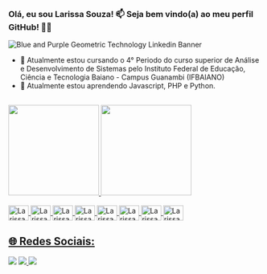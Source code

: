 ### Olá, eu sou Larissa Souza! 📫 Seja bem vindo(a) ao meu perfil GitHub! 👋🏻 
![Blue and Purple Geometric Technology Linkedin Banner](https://user-images.githubusercontent.com/124424556/228434612-d2eb6199-c25e-4c63-bc44-2e6e23ff5c05.png)

- 🔭 Atualmente estou cursando o 4° Periodo do curso superior de Análise e Desenvolvimento de Sistemas pelo Instituto Federal de Educação, Ciência e Tecnologia Baiano - Campus Guanambi (IFBAIANO)
- 🌱 Atualmente estou aprendendo Javascript, PHP e Python.

##
 
<div>
<a href="https://github.com/larissasnk">
<img height="180em" src="https://github-readme-stats.vercel.app/api?username=larissasnk&bg_color=30,e96443,904e95&title_color=fff&text_color=fff"/>
<img height="180em" src="https://github-readme-stats.vercel.app/api/top-langs/?username=larissasnk&bg_color=30,e96443,904e95&title_color=fff&text_color=fff"/>
 
</div>
  
  
<div style="display: inline_block"><br>
  
<img align="center" alt="Larissa-java" height="30" width="40" src="https://cdn.jsdelivr.net/gh/devicons/devicon/icons/java/java-original.svg" />
<img align="center" alt="Larissa-c" height="30" width="40" src="https://cdn.jsdelivr.net/gh/devicons/devicon/icons/c/c-original.svg" />
<img align="center" alt="Larissa-mysql" height="30" width="40" src="https://cdn.jsdelivr.net/gh/devicons/devicon/icons/mysql/mysql-original-wordmark.svg" />  
<img align="center" alt="Larissa-python" height="30" width="40" src="https://cdn.jsdelivr.net/gh/devicons/devicon/icons/python/python-original.svg" />
<img align="center" alt="Larissa-php" height="30" width="40" src="https://cdn.jsdelivr.net/gh/devicons/devicon/icons/php/php-original.svg" />
<img align="center" alt="Larissa-html" height="30" width="40" src="https://cdn.jsdelivr.net/gh/devicons/devicon/icons/html5/html5-original.svg" />
<img align="center" alt="Larissa-css" height="30" width="40" src="https://cdn.jsdelivr.net/gh/devicons/devicon/icons/css3/css3-original.svg" />
<img align="center" alt="Larissa-js" height="30" width="40" src="https://cdn.jsdelivr.net/gh/devicons/devicon/icons/javascript/javascript-original.svg" />

</div>
  
  
  ## 🌐 Redes Sociais:

  <div> 
  <a href="https://instagram.com/larissasnk" target="_blank"><img src="https://img.shields.io/badge/-Instagram-%23E4405F?style=for-the-badge&logo=instagram&logoColor=white" target="_blank"></a>
  <a href= "mailto:larissasouza2015@gmail.com"><img src="https://img.shields.io/badge/Gmail-D14836?style=for-the-badge&logo=gmail&logoColor=white" target="_blank"</a>
  <a href="https://www.linkedin.com/in/larissasnk/" target="_blank"><img src="https://img.shields.io/badge/-LinkedIn-%230077B5?style=for-the-badge&logo=linkedin&logoColor=white" target="_blank"></a> 
 
</div>
